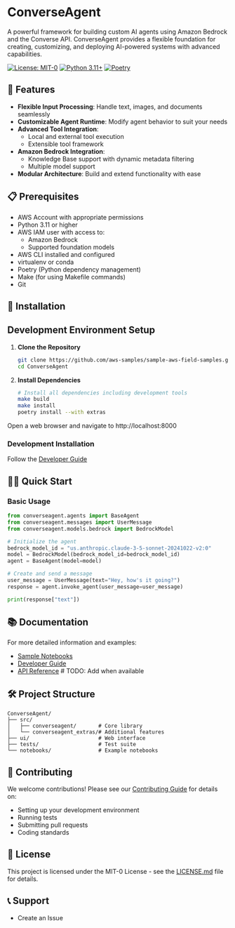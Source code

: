 # ConverseAgent

A powerful framework for building custom AI agents using Amazon Bedrock and the Converse API. ConverseAgent provides a flexible foundation for creating, customizing, and deploying AI-powered systems with advanced capabilities.

[![License: MIT-0](https://img.shields.io/badge/License-MIT--0-yellow.svg)](https://opensource.org/licenses/MIT-0)
[![Python 3.11+](https://img.shields.io/badge/python-3.11+-blue.svg)](https://www.python.org/downloads/)
[![Poetry](https://img.shields.io/badge/poetry-managed-blue)](https://python-poetry.org/)

## 🌟 Features

- **Flexible Input Processing**: Handle text, images, and documents seamlessly
- **Customizable Agent Runtime**: Modify agent behavior to suit your needs
- **Advanced Tool Integration**:
  - Local and external tool execution
  - Extensible tool framework
- **Amazon Bedrock Integration**:
  - Knowledge Base support with dynamic metadata filtering
  - Multiple model support
- **Modular Architecture**: Build and extend functionality with ease

## 📋 Prerequisites

- AWS Account with appropriate permissions
- Python 3.11 or higher
- AWS IAM user with access to:
  - Amazon Bedrock
  - Supported foundation models
- AWS CLI installed and configured
- virtualenv or conda
- Poetry (Python dependency management)
- Make (for using Makefile commands)
- Git

## 🚀 Installation

## Development Environment Setup

1. **Clone the Repository**

   ```bash
   git clone https://github.com/aws-samples/sample-aws-field-samples.git
   cd ConverseAgent
   ```

2. **Install Dependencies**
   ```bash
   # Install all dependencies including development tools
   make build
   make install
   poetry install --with extras
   ```

Open a web browser and navigate to http://localhost:8000

### Development Installation

Follow the [Developer Guide](./DEVELOPER-GUIDE.md)

## 🏃‍♂️ Quick Start

### Basic Usage

```python
from converseagent.agents import BaseAgent
from converseagent.messages import UserMessage
from converseagent.models.bedrock import BedrockModel

# Initialize the agent
bedrock_model_id = "us.anthropic.claude-3-5-sonnet-20241022-v2:0"
model = BedrockModel(bedrock_model_id=bedrock_model_id)
agent = BaseAgent(model=model)

# Create and send a message
user_message = UserMessage(text="Hey, how's it going?")
response = agent.invoke_agent(user_message=user_message)

print(response["text"])
```

## 📚 Documentation

For more detailed information and examples:

- [Sample Notebooks](./notebooks)
- [Developer Guide](./DEVELOPER-GUIDE.md)
- [API Reference](link-to-docs) # TODO: Add when available

## 🛠️ Project Structure

```
ConverseAgent/
├── src/
│   ├── converseagent/       # Core library
│   └── converseagent_extras/# Additional features
├── ui/                      # Web interface
├── tests/                   # Test suite
└── notebooks/               # Example notebooks
```

## 🤝 Contributing

We welcome contributions! Please see our [Contributing Guide](./DEVELOPER-GUIDE.md) for details on:

- Setting up your development environment
- Running tests
- Submitting pull requests
- Coding standards

## 📜 License

This project is licensed under the MIT-0 License - see the [LICENSE.md](./LICENSE.md) file for details.

## 📞 Support

- Create an Issue
